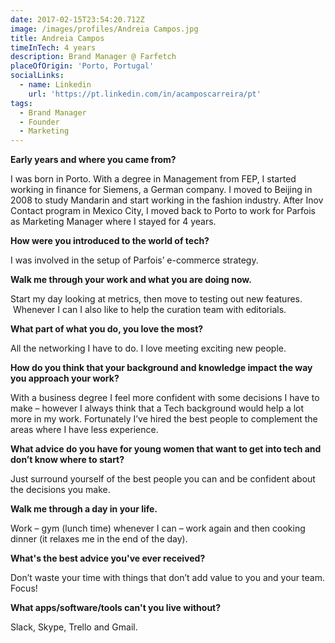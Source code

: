 ```yaml
---
date: 2017-02-15T23:54:20.712Z
image: /images/profiles/Andreia Campos.jpg
title: Andreia Campos
timeInTech: 4 years
description: Brand Manager @ Farfetch
placeOfOrigin: 'Porto, Portugal'
socialLinks:
  - name: Linkedin
    url: 'https://pt.linkedin.com/in/acamposcarreira/pt'
tags:
  - Brand Manager
  - Founder
  - Marketing
---
```


**Early years and where you came from?**

I was born in Porto. With a degree in Management from FEP, I started working in finance for Siemens, a German company. I moved to Beijing in 2008 to study Mandarin and start working in the fashion industry. After Inov Contact program in Mexico City, I moved back to Porto to work for Parfois as Marketing Manager where I stayed for 4 years.

**How were you introduced to the world of tech?**

I was involved in the setup of Parfois’ e-commerce strategy.

**Walk me through your work and what you are doing now.**

Start my day looking at metrics, then move to testing out new features.  Whenever I can I also like to help the curation team with editorials.

**What part of what you do, you love the most?**

All the networking I have to do. I love meeting exciting new people.

**How do you think that your background and knowledge impact the way you approach your work?**

With a business degree I feel more confident with some decisions I have to make – however I always think that a Tech background would help a lot more in my work. Fortunately I’ve hired the best people to complement the areas where I have less experience.

**What advice do you have for young women that want to get into tech and don’t know where to start?**

Just surround yourself of the best people you can and be confident about the decisions you make.

**Walk me through a day in your life.**

Work – gym (lunch time) whenever I can – work again and then cooking dinner (it relaxes me in the end of the day).

**What's the best advice you've ever received?**

Don’t waste your time with things that don’t add value to you and your team. Focus!

**What apps/software/tools can't you live without?**

Slack, Skype, Trello and Gmail.
